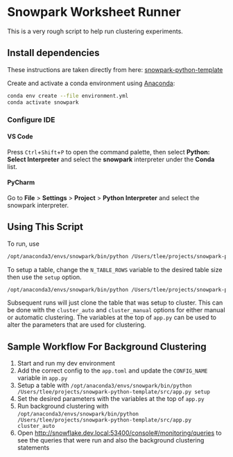 # Snowpark Worksheet Runner

This is a very rough script to help run clustering experiments.


## Install dependencies

These instructions are taken directly from here: [snowpark-python-template](https://github.com/Snowflake-Labs/snowpark-python-template)

Create and activate a conda environment using [Anaconda](https://conda.io/projects/conda/en/latest/user-guide/tasks/manage-environments.html#creating-an-environment-with-commands):

```bash
conda env create --file environment.yml
conda activate snowpark
```

### Configure IDE

#### VS Code

Press `Ctrl`+`Shift`+`P` to open the command palette, then select **Python: Select Interpreter** and select the **snowpark** interpreter under the **Conda** list.

#### PyCharm

Go to **File** > **Settings** > **Project** > **Python Interpreter** and select the snowpark interpreter.


## Using This Script

To run, use

```bash
/opt/anaconda3/envs/snowpark/bin/python /Users/tlee/projects/snowpark-python-template/src/app.py <option>
```

To setup a table, change the `N_TABLE_ROWS` variable to the desired table size then use the `setup` option.

```bash
/opt/anaconda3/envs/snowpark/bin/python /Users/tlee/projects/snowpark-python-template/src/app.py setup
```

Subsequent runs will just clone the table that was setup to cluster. This can be done with the `cluster_auto` and `cluster_manual` options for either manual or automatic clustering. The variables at the top of `app.py` can be used to alter the parameters that are used for clustering.


## Sample Workflow For Background Clustering

1. Start and run my dev environment
2. Add the correct config to the `app.toml` and update the `CONFIG_NAME` variable in `app.py`
2. Setup a table with `/opt/anaconda3/envs/snowpark/bin/python /Users/tlee/projects/snowpark-python-template/src/app.py setup`
3. Set the desired parameters with the variables at the top of `app.py`
4. Run background clustering with `/opt/anaconda3/envs/snowpark/bin/python /Users/tlee/projects/snowpark-python-template/src/app.py cluster_auto`
5. Open http://snowflake.dev.local:53400/console#/monitoring/queries to see the queries that were run and also the background clustering statements

